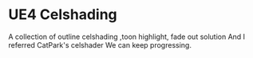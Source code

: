 # UE4 Celshading
 A collection of outline  celshading ,toon highlight,  fade out solution 
And I referred CatPark's celshader  We can keep progressing.